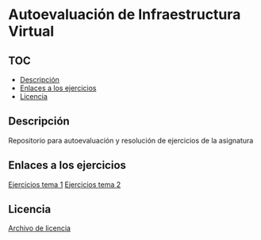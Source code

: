 # Autoevaluación de Infraestructura Virtual

## TOC

<!-- TOC depthFrom:2 depthTo:6 withLinks:1 updateOnSave:1 orderedList:0 -->

- [Descripción](#descripcin)
- [Enlaces a los ejercicios](#enlaces-a-los-ejercicios)
- [Licencia](#licencia)

<!-- /TOC -->

## Descripción
Repositorio para autoevaluación y resolución de ejercicios de la asignatura

## Enlaces a los ejercicios

[Ejercicios tema 1](./ejercicios_tema_1.md)
[Ejercicios tema 2](./ejercicios_tema_2.md)

## Licencia

[Archivo de licencia](https://github.com/lulivi/autoevaluacion-IV/blob/master/LICENSE)
